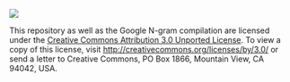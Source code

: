 ![](https://i.creativecommons.org/l/by/3.0/88x31.png)

This repository as well as the Google N-gram compilation are licensed under the [Creative Commons Attribution 3.0 Unported License](http://creativecommons.org/licenses/by/3.0/). To view a copy of this license, visit http://creativecommons.org/licenses/by/3.0/ or send a letter to Creative Commons, PO Box 1866, Mountain View, CA 94042, USA.

